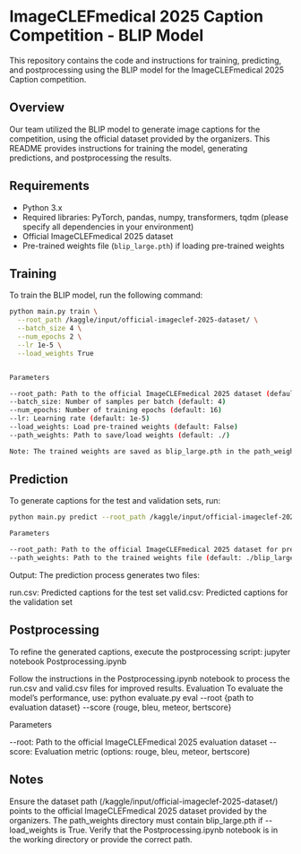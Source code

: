 # ImageCLEFmedical 2025 Caption Competition - BLIP Model

This repository contains the code and instructions for training, predicting, and postprocessing using the BLIP model for the ImageCLEFmedical 2025 Caption competition.

## Overview
Our team utilized the BLIP model to generate image captions for the competition, using the official dataset provided by the organizers. This README provides instructions for training the model, generating predictions, and postprocessing the results.

## Requirements
- Python 3.x  
- Required libraries: PyTorch, pandas, numpy, transformers, tqdm (please specify all dependencies in your environment)  
- Official ImageCLEFmedical 2025 dataset  
- Pre-trained weights file (`blip_large.pth`) if loading pre-trained weights

## Training
To train the BLIP model, run the following command:

```bash
python main.py train \
  --root_path /kaggle/input/official-imageclef-2025-dataset/ \
  --batch_size 4 \
  --num_epochs 2 \
  --lr 1e-5 \
  --load_weights True


Parameters

--root_path: Path to the official ImageCLEFmedical 2025 dataset (default: ./)
--batch_size: Number of samples per batch (default: 4)
--num_epochs: Number of training epochs (default: 16)
--lr: Learning rate (default: 1e-5)
--load_weights: Load pre-trained weights (default: False)
--path_weights: Path to save/load weights (default: ./)

Note: The trained weights are saved as blip_large.pth in the path_weights directory, which is used for both saving and loading weights during training.

```
## Prediction
To generate captions for the test and validation sets, run:
```bash
python main.py predict --root_path /kaggle/input/official-imageclef-2025-dataset/ --path_weights /kaggle/working/

Parameters

--root_path: Path to the official ImageCLEFmedical 2025 dataset for prediction (default: ./)
--path_weights: Path to the trained weights file (default: ./blip_large.pth)
```

Output: The prediction process generates two files:

run.csv: Predicted captions for the test set
valid.csv: Predicted captions for the validation set

## Postprocessing
To refine the generated captions, execute the postprocessing script:
jupyter notebook Postprocessing.ipynb

Follow the instructions in the Postprocessing.ipynb notebook to process the run.csv and valid.csv files for improved results.
Evaluation
To evaluate the model’s performance, use:
python evaluate.py eval --root {path to evaluation dataset} --score {rouge, bleu, meteor, bertscore}

Parameters

--root: Path to the official ImageCLEFmedical 2025 evaluation dataset
--score: Evaluation metric (options: rouge, bleu, meteor, bertscore)

## Notes

Ensure the dataset path (/kaggle/input/official-imageclef-2025-dataset/) points to the official ImageCLEFmedical 2025 dataset provided by the organizers.
The path_weights directory must contain blip_large.pth if --load_weights is True.
Verify that the Postprocessing.ipynb notebook is in the working directory or provide the correct path.



